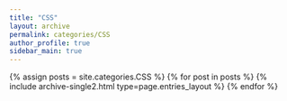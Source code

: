 ```yaml
---
title: "CSS"
layout: archive
permalink: categories/CSS
author_profile: true
sidebar_main: true
---
```



{% assign posts = site.categories.CSS %}
{% for post in posts %} {% include archive-single2.html type=page.entries_layout %} {% endfor %}